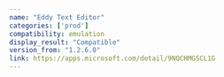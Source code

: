 ```yaml
---
name: "Eddy Text Editor"
categories: ['prod']
compatibility: emulation
display_result: "Compatible"
version_from: "1.2.6.0"
link: https://apps.microsoft.com/detail/9NQCHMGSCL1G
---
```

